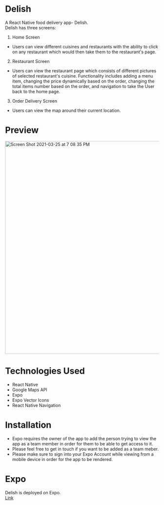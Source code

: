 # Delish

A React Native food delivery app- Delish. <br/>
Delish has three screens:
1. Home Screen
- Users can view different cuisines and restaurants with the ability to click on any restaurant which would then take them to the restaurant's page.
2. Restaurant Screen
- Users can view the restaurant page which consists of different pictures of selected restaurant's cuisine. Functionality includes adding a menu item, changing the price dynamically based on the order, changing the total items number based on the order, and navigation to take the User back to the home page.
3. Order Delivery Screen
- Users can view the map around their current location.

# Preview

<img width="697" alt="Screen Shot 2021-03-25 at 7 08 35 PM" src="https://user-images.githubusercontent.com/73917422/112564877-6b5ec480-8db2-11eb-9b13-e0a9e90d7bf7.png">


# Technologies Used

- React Native
- Google Maps API
- Expo 
- Expo Vector Icons
- React Native Navigation

# Installation

- Expo requires the owner of the app to add the person trying to view the app as a team member in order for them to be able to get access to it.
- Please feel free to get in touch if you want to be added as a team meber.
- Please make sure to sign into your Expo Account while viewing from a mobile device in order for the app to be rendered.


# Expo 

Delish is deployed on Expo.  
[Link](https://expo.io/@candytuft/projects/delish)
